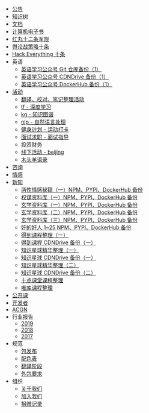 +   [公告](README.md)
+   [知识树](docs/tree/README.md)
+   [文档](docs/docs/README.md)
+   [计算机电子书](http://it-ebooks.apachecn.org)
+   [红丸十二条军规](docs/redpill12.md)
+   [舆论战策略十条](docs/pub-opin-war.md)
+   [Hack Everything 十条](docs/hack-everything-10.md)
+   英语
    +   [英语学习公众号 Git 仓库备份（1）](docs/english/english1.md)
    +   [英语学习公众号 CDNDrive 备份（1）](docs/english/english1-cdndrive.md)
    +   [英语学习公众号 DockerHub 备份（1）](docs/english/english1-dockerhub.md)
+   [活动](docs/activity/README.md)
    +   [翻译、校对、笔记整理活动](docs/activity/docs-activity.md)
    +   [tf - 深度学习](docs/activity/dl-tensorflow.md)
    +   [kg - 知识图谱](docs/activity/kg-learning.md)
    +   [nlp - 自然语言处理](docs/activity/nlp-python-nltk.md)
    +   [健身计划 - 运动打卡](docs/activity/run-exercise.md)
    +   [面试求职 - 面试指导](docs/activity/job-interview.md)
    +   投资财务
    +   [线下活动 - beijing](docs/activity/meet-beijing.md)
    +   [木头羊语录](https://github.com/apachecn/home/issues/187)
+   [咨询](docs/map/README.md)
+   [情感](docs/loving.md)
+   [新知](docs/general/README.md)
    +   [两性情感秘籍（一）NPM、PYPI、DockerHub 备份](docs/general/loving-books-part1-dockerhub.md)
    +   [权谋资料库（一）NPM、PYPI、DockerHub 备份](docs/general/quanmou-dockerhub.md)
    +   [玄学资料库（一）NPM、PYPI、DockerHub 备份](docs/general/xuanxue1-dockerhub.md)
    +   [玄学资料库（二）NPM、PYPI、DockerHub 备份](docs/general/xuanxue2-dockerhub.md)
    +   [玄学资料库（三）NPM、PYPI、DockerHub 备份](docs/general/xuanxue3-dockerhub.md)
    +   [奸的好人 1~25 NPM、PYPI、DockerHub 备份](docs/general/jiandehaoren-dockerhub.md)
    +   [得到课程整理（一）](docs/general/igetget1.md)
    +   [得到课程 CDNDrive 备份（一）](docs/general/igetget1-cdndrive.md)
    +   [知识星球精华整理（一）](docs/general/zsxq1.md)
    +   [知识星球 CDNDrive 备份（一）](docs/general/zsxq1-cdndrive.md)
    +   [知识星球精华整理（二）](docs/general/zsxq2.md)
    +   [知识星球 CDNDrive 备份（二）](docs/general/zsxq2-cdndrive.md)
    +   [十点课堂课程整理](docs/general/shidianketang.md)
    +   [唯库课程整理](docs/general/weiku.md)
+   [公开课](docs/mooc.md)
+   [开发者](docs/dev.md)
+   [ACGN](https://acgn.flygon.net/)
+   行业报告
    +   [2019](docs/report/2019.md)
    +   [2018](docs/report/2018.md)
    +   [2017](docs/report/2017.md)
+   规范
    +   [包发布](docs/spec/pkg.md)
    +   [配色表](docs/spec/color.md)
    +   [翻译阶段](docs/spec/trans-stg.md)
    +   [外包要求](docs/translate/waibao-req.md)
+   组织
    +   [关于我们](docs/about.md)
    +   [加入我们](docs/join.md)
    +   [捐赠记录](docs/donate/README.md)
